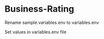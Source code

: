 # Business-Rating


Rename sample.variables.env to variables.env


Set values in variables.env file


